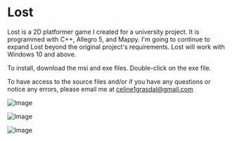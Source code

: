 # Lost
Lost is a 2D platformer game I created for a university project.
It is programmed with C++, Allegro 5, and Mappy. I'm going to 
continue to expand Lost beyond the original project's
requirements. Lost will work with Windows 10 and above.

To install, download the msi and exe files.
Double-click on the exe file.

To have access to the source files and/or if you have any
questions or notice any errors, 
please email me at celine1grasdal@gmail.com

![Image](https://github.com/user-attachments/assets/ef3dd441-0149-4916-b011-da8f5445e554)

![Image](https://github.com/user-attachments/assets/37153db5-eca6-4d49-9ac2-a9a3a837c359)

![Image](https://github.com/user-attachments/assets/fe980c09-2a7a-4a37-85ec-669ae64eb90e)
